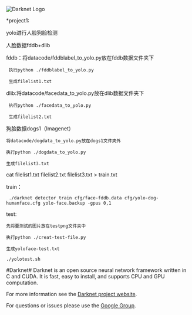 ![Darknet Logo](http://pjreddie.com/media/files/darknet-black-small.png)

*project1:

yolo进行人脸狗脸检测

人脸数据fddb+dlib

fddb：将datacode/fddblabel_to_yolo.py放在fddb数据文件夹下

     执行python ./fddblabel_to_yolo.py
     
     生成filelist1.txt
     
dlib:将datacode/facedata_to_yolo.py放在dlib数据文件夹下

     执行python ./facedata_to_yolo.py
     
     生成filelist2.txt
     
狗脸数据dogs1（Imagenet）

    将datacode/dogdata_to_yolo.py放在dogs1文件夹外
    
    执行python ./dogdata_to_yolo.py
    
    生成filelist3.txt
    
cat filelist1.txt filelist2.txt filelist3.txt > train.txt

train：

     ./darknet detector train cfg/face-fddb.data cfg/yolo-dog-humanface.cfg yolo-face.backup -gpus 0,1
     
test:

    先将要测试的图片放在testpng文件夹中
    
    执行python ./creat-test-file.py
    
    生成yoloface-test.txt
    
    ./yolotest.sh
    
#Darknet#
Darknet is an open source neural network framework written in C and CUDA. It is fast, easy to install, and supports CPU and GPU computation.

For more information see the [Darknet project website](http://pjreddie.com/darknet).

For questions or issues please use the [Google Group](https://groups.google.com/forum/#!forum/darknet).
